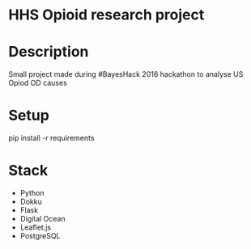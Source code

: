 # HHS Opioid research project

# Description

Small project made during #BayesHack 2016 hackathon to analyse US Opiod OD causes

# Setup
pip install -r requirements

# Stack
* Python
* Dokku
* Flask
* Digital Ocean
* Leaflet.js
* PostgreSQL
